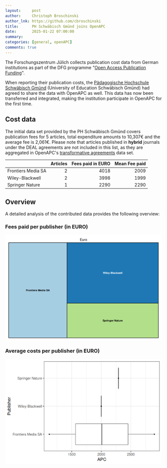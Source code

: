 ```yaml
---
layout:     post
author:     Christoph Broschinski
author_lnk: https://github.com/cbroschinski
title:      PH Schwäbisch Gmünd joins OpenAPC
date:       2025-01-22 07:00:00
summary:    
categories: [general, openAPC]
comments: true
---
```





The Forschungszentrum Jülich collects publication cost data from German institutions as part of the DFG programme "[Open Access Publication Funding](https://www.fz-juelich.de/en/zb/open-science/open-access/monitoring-dfg-oa-publication-funding)".

When reporting their publication costs, the [Pädagogische Hochschule Schwäbisch Gmünd](https://www.ph-gmuend.de) (University of Education Schwäbisch Gmünd) had agreed to share the data with OpenAPC as well. This data has now been transferred and integrated, making the institution participate in OpenAPC for the first time.



## Cost data



The initial data set provided by the PH Schwäbisch Gmünd covers publication fees for 5 articles, total expenditure amounts to 10,307€ and the average fee is 2,061€. Please note that articles published in **hybrid** journals under the DEAL agreements are not included in this list, as they are aggregated in OpenAPC's [transformative agreements](https://github.com/OpenAPC/openapc-de/tree/master/data/transformative_agreements) data set.



|                   | Articles| Fees paid in EURO| Mean Fee paid|
|:------------------|--------:|-----------------:|-------------:|
|Frontiers Media SA |        2|              4018|          2009|
|Wiley-Blackwell    |        2|              3998|          1999|
|Springer Nature    |        1|              2290|          2290|



## Overview

A detailed analysis of the contributed data provides the following overview:

### Fees paid per publisher (in EURO)

![plot of chunk tree_schwaebisch_gmuend_2025_01_22_full](/figure/tree_schwaebisch_gmuend_2025_01_22_full-1.png)

###  Average costs per publisher (in EURO)

![plot of chunk box_schwaebisch_gmuend_2025_01_22_publisher_full](/figure/box_schwaebisch_gmuend_2025_01_22_publisher_full-1.png)
